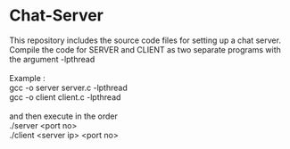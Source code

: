 Chat-Server
===========

This repository includes the source code files for setting up a chat server.
<br/>Compile the code for SERVER and CLIENT as two separate programs with the argument -lpthread 
<br/>
<br/>Example :  <br/> gcc -o server server.c -lpthread
               <br/>    gcc -o client client.c -lpthread
<br/><br/>
and then execute in the order
 <br/>  ./server \<port no\>
 <br/>  ./client \<server ip\> \<port no\>
